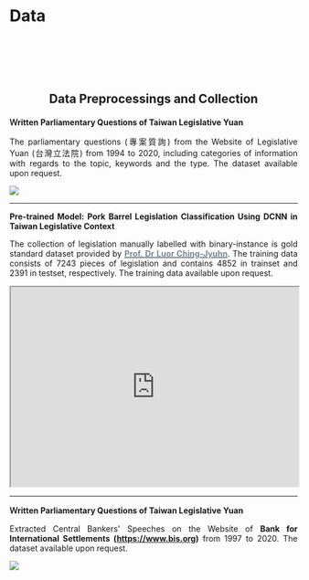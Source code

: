 # Data


<br/><br/><br/><br/>



<div style="text-align: center">

## Data Preprocessings and Collection

</div>

**Ｗritten Parliamentary Questions of Taiwan Legislative Yuan**

<div style="text-align: justify">

The parliamentary questions  (專案質詢) from the Website of Legislative Yuan (台灣立法院) from 1994 to 2020, 
including categories of information with regards to the topic, keywords and the type.  The dataset available upon request. 


<img src="https://raw.githack.com/davidycliao/figures/master/dataimage.png">

</div>

---



<div style="text-align: justify">

**Pre-trained Model: Pork Barrel Legislation Classification Using DCNN in Taiwan Legislative Context**   

The collection of legislation manually labelled with binary-instance is gold standard dataset provided 
by [<span style="color:#778899"> **Prof. Dr Luor Ching-Jyuhn**</span>](https://pa.ntpu.edu.tw/teacher_detail/74).
 The training data consists of 7243 pieces of legislation and contains 4852 in trainset and 2391 in testset, respectively. The training data available upon request. 

<p align="center">
<iframe
  src="https://davidycliao.github.io/PorkCNN/"
  style="width:100%; height:350px;"
></iframe>
</p>


</div>


---

</div>

**Ｗritten Parliamentary Questions of Taiwan Legislative Yuan**

<div style="text-align: justify">

Extracted Central Bankers' Speeches on the Website of **Bank for International Settlements (https://www.bis.org)** from 1997 to 2020. 
The dataset available upon request. 


<img src="https://raw.githack.com/davidycliao/figures/master/dataimage2.png">

</div>

<br/><br/>

